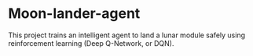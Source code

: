 # Moon-lander-agent
This project trains an intelligent agent to land a lunar module safely using reinforcement learning (Deep Q-Network, or DQN). 

